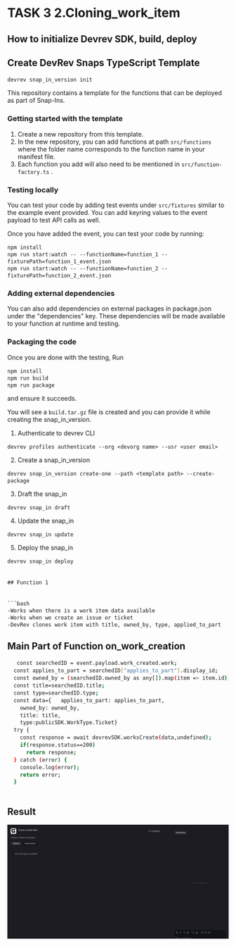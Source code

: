 
# TASK 3  2.Cloning_work_item


## How to initialize Devrev SDK, build, deploy 

## Create DevRev Snaps TypeScript Template
```
devrev snap_in_version init

```

This repository contains a template for the functions that can be deployed as
part of Snap-Ins.

### Getting started with the template
1. Create a new repository from this template.
2. In the new repository, you can add functions at path `src/functions` where the folder name corresponds to the function name in your manifest file.
3. Each function you add will also need to be mentioned in `src/function-factory.ts` .

### Testing locally
You can test your code by adding test events under `src/fixtures` similar to the example event provided. You can add keyring values to the event payload to test API calls as well.

Once you have added the event, you can test your code by running:
```
npm install
npm run start:watch -- --functionName=function_1 --fixturePath=function_1_event.json
npm run start:watch -- --functionName=function_2 --fixturePath=function_2_event.json
```

### Adding external dependencies
You can also add dependencies on external packages in package.json under the "dependencies" key. These dependencies will be made available to your function at runtime and testing.

### Packaging the code
Once you are done with the testing,
Run
```
npm install
npm run build
npm run package
```
and ensure it succeeds.

You will see a `build.tar.gz` file is created and you can provide it while creating the snap_in_version.


1. Authenticate to devrev CLI
```
devrev profiles authenticate --org <devorg name> --usr <user email>
```
2. Create a snap_in_version
```
devrev snap_in_version create-one --path <template path> --create-package
```
3. Draft the snap_in
```
devrev snap_in draft
```
4. Update the snap_in
```
devrev snap_in update
```
5. Deploy the snap_in
```
devrev snap_in deploy


## Function 1 


```bash
-Works when there is a work item data available 
-Works when we create an issue or ticket 
-DevRev clones work item with title, owned_by, type, applied_to_part
```
    
## Main Part of Function on_work_creation



```bash
   const searchedID = event.payload.work_created.work;
  const applies_to_part = searchedID["applies_to_part"].display_id;
  const owned_by = (searchedID.owned_by as any[]).map(item => item.id);
  const title=searchedID.title;
  const type=searchedID.type;
  const data={   applies_to_part: applies_to_part,
    owned_by: owned_by,
    title: title,
    type:publicSDK.WorkType.Ticket}
  try {
    const response = await devrevSDK.worksCreate(data,undefined);
    if(response.status==200)
      return response;
  } catch (error) {
    console.log(error);
    return error;
  }
  
```

## Result

![App Screenshot](Screenshots/pic.png)
